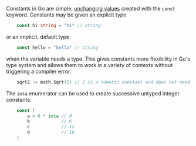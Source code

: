 Constants in Go are simple, [unchanging values][const3] created with the `const` keyword. Constants may be given an explicit type

```go
    const hi string = "hi" // string
```
or an implicit, default type

```go
    const hello = "hello" // string
```
when the variable needs a type. This gives constants more flexibility in Go's type system and allows them to work in a variety of contexts without triggering a compiler error.

```go
    sqrt2 := math.Sqrt(2) // 2 is a numeric constant and does not need to be explicitly given the type float64 as required by the Sqrt method
```
The `iota` enumerator can be used to create successive untyped integer constants:

```go
    const (
        a = 6 * iota // 0
        b            // 6
        c            // 12
        d            // 18
    )
```

[const]: https://blog.golang.org/constants
[const2]: https://golang.org/doc/effective_go.html#constants
[const3]: https://golang.org/ref/spec#Constants
